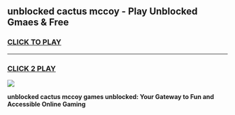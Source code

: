 
## unblocked cactus mccoy - Play Unblocked Gmaes & Free
<h3>
<a href="https://news.freeplayer.one?title=unblocked_cactus_mccoy&ref=23F">CLICK TO PLAY</a></h3>
<hr>

<h3>
<a href="https://news.freeplayer.one?title=unblocked_cactus_mccoy&ref=23F">CLICK 2 PLAY</a>
  
</h3>

<a href="https://news.freeplayer.one?title=unblocked_cactus_mccoy&ref=23F/"><img src="https://clearcache.store/games.png"></a>


**unblocked cactus mccoy games unblocked: Your Gateway to Fun and Accessible Online Gaming**
